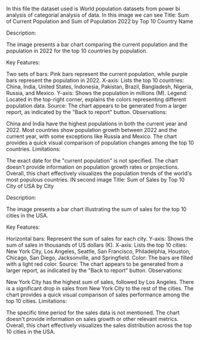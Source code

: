 In this file the dataset used is World population  datasets from power bi analysis of categorial analysis of data. In this image we can see 
Title: Sum of Current Population and Sum of Population 2022 by Top 10 Country Name

Description:

The image presents a bar chart comparing the current population and the population in 2022 for the top 10 countries by population.

Key Features:

Two sets of bars: Pink bars represent the current population, while purple bars represent the population in 2022.
X-axis: Lists the top 10 countries: China, India, United States, Indonesia, Pakistan, Brazil, Bangladesh, Nigeria, Russia, and Mexico.
Y-axis: Shows the population in millions (M).
Legend: Located in the top-right corner, explains the colors representing different population data.
Source: The chart appears to be generated from a larger report, as indicated by the "Back to report" button.
Observations:

China and India have the highest populations in both the current year and 2022.
Most countries show population growth between 2022 and the current year, with some exceptions like Russia and Mexico.
The chart provides a quick visual comparison of population changes among the top 10 countries.
Limitations:

The exact date for the "current population" is not specified.
The chart doesn't provide information on population growth rates or projections.
Overall, this chart effectively visualizes the population trends of the world's most populous countries.
IN second image 
Title: Sum of Sales by Top 10 City of USA by City

Description:

The image presents a bar chart illustrating the sum of sales for the top 10 cities in the USA.

Key Features:

Horizontal bars: Represent the sum of sales for each city.
Y-axis: Shows the sum of sales in thousands of US dollars (K).
X-axis: Lists the top 10 cities: New York City, Los Angeles, Seattle, San Francisco, Philadelphia, Houston, Chicago, San Diego, Jacksonville, and Springfield.
Color: The bars are filled with a light red color.
Source: The chart appears to be generated from a larger report, as indicated by the "Back to report" button.
Observations:

New York City has the highest sum of sales, followed by Los Angeles.
There is a significant drop in sales from New York City to the rest of the cities.
The chart provides a quick visual comparison of sales performance among the top 10 cities.
Limitations:

The specific time period for the sales data is not mentioned.
The chart doesn't provide information on sales growth or other relevant metrics.
Overall, this chart effectively visualizes the sales distribution across the top 10 cities in the USA.
